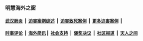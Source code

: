 
### 明慧海外之窗

####  [武汉肺炎](indexes/365.md?t=07151301) &nbsp;|&nbsp;  [迫害案例综述](indexes/328.md?t=07151301) &nbsp;|&nbsp; [迫害致死案例](indexes/277.md?t=07151301)  &nbsp;|&nbsp; [更多迫害案例](indexes/81.md?t=07151301)  &nbsp;|&nbsp; 
####  [时事评论](indexes/19.md?t=07151301) &nbsp;|&nbsp; [海外简讯](indexes/245.md?t=07151301)&nbsp;|&nbsp;  [社会支持](indexes/140.md?t=07151301) &nbsp;|&nbsp; [褒奖决议](indexes/282.md?t=07151301) &nbsp;|&nbsp; [社区报道](indexes/91.md?t=07151301)  &nbsp;|&nbsp; [天人之间](indexes/78.md?t=07151301) 

